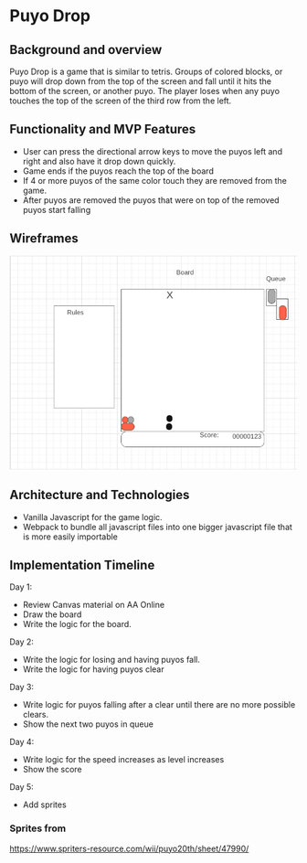 # Puyo Drop

## Background and overview
Puyo Drop is a game that is similar to tetris. Groups of colored blocks, or puyo will drop down from the top of the screen and fall until it hits the bottom of the screen, or another puyo. The player loses when any puyo touches the top of the screen of the third row from the left.

## Functionality and MVP Features
- User can press the directional arrow keys to move the puyos left and right and also have it drop down quickly.
- Game ends if the puyos reach the top of the board
- If 4 or more puyos of the same color touch they are removed from the game.
- After puyos are removed the puyos that were on top of the removed puyos start falling

## Wireframes
![Puyo Drop Wireframe](README_Assets/puyo-drop-wireframe.png)

## Architecture and Technologies
- Vanilla Javascript for the game logic.
- Webpack to bundle all javascript files into one bigger javascript file that is more easily importable

## Implementation Timeline
Day 1:  
- Review Canvas material on AA Online
- Draw the board
- Write the logic for the board.

Day 2:
- Write the logic for losing and having puyos fall.
- Write the logic for having puyos clear

Day 3:
- Write logic for puyos falling after a clear until there are no more possible clears.
- Show the next two puyos in queue

Day 4:
- Write logic for the speed increases as level increases
- Show the score

Day 5:
- Add sprites

### Sprites from 
https://www.spriters-resource.com/wii/puyo20th/sheet/47990/
